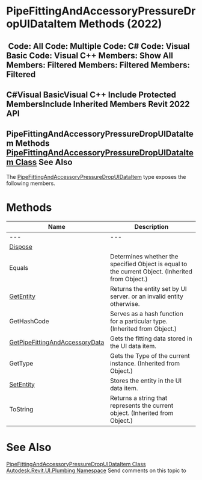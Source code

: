 # PipeFittingAndAccessoryPressureDropUIDataItem Methods (2022)

﻿
 Code: All Code: Multiple Code: C# Code: Visual Basic Code: Visual C++  Members: Show All Members: Filtered Members: Filtered Members: Filtered   
---  
C#Visual BasicVisual C++
Include Protected MembersInclude Inherited Members
Revit 2022 API  
---  
PipeFittingAndAccessoryPressureDropUIDataItem Methods  
[PipeFittingAndAccessoryPressureDropUIDataItem Class](c1471c51-00e6-067b-164a-d00f4d66f97e.md "PipeFittingAndAccessoryPressureDropUIDataItem Class") See Also  
---  
The [PipeFittingAndAccessoryPressureDropUIDataItem](c1471c51-00e6-067b-164a-d00f4d66f97e.md "PipeFittingAndAccessoryPressureDropUIDataItem Class") type exposes the following members.
# Methods
| Name | Description |
| --- | --- |
| --- | --- | --- |
| [Dispose](4496372d-3c06-0392-eb61-ef85f999c5ae.md "Dispose Method") |
| Equals | Determines whether the specified Object is equal to the current Object. (Inherited from Object.) |
| [GetEntity](2f04d05b-420e-04d3-60b9-85bb3a031346.md "GetEntity Method") | Returns the entity set by UI server. or an invalid entity otherwise. |
| GetHashCode | Serves as a hash function for a particular type.  (Inherited from Object.) |
| [GetPipeFittingAndAccessoryData](d041a923-d03e-261c-1cb8-ded10b40284d.md "GetPipeFittingAndAccessoryData Method") | Gets the fitting data stored in the UI data item. |
| GetType | Gets the Type of the current instance. (Inherited from Object.) |
| [SetEntity](265367e2-84e2-bb33-3dce-7ffa6d6b3bcf.md "SetEntity Method") | Stores the entity in the UI data item. |
| ToString | Returns a string that represents the current object. (Inherited from Object.) |

# See Also
[PipeFittingAndAccessoryPressureDropUIDataItem Class](c1471c51-00e6-067b-164a-d00f4d66f97e.md "PipeFittingAndAccessoryPressureDropUIDataItem Class")
[Autodesk.Revit.UI.Plumbing Namespace](a4cc3644-f568-6568-9c2f-dcdb6eafdf6b.md "Autodesk.Revit.UI.Plumbing Namespace")
Send comments on this topic to 